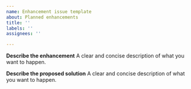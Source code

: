 ```yaml
---
name: Enhancement issue template
about: Planned enhancements
title: ''
labels: ''
assignees: ''

---
```


**Describe the enhancement**
A clear and concise description of what you want to happen.

**Describe the proposed solution**
A clear and concise description of what you want to happen.
